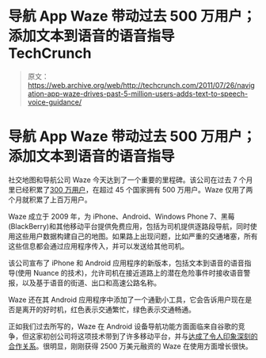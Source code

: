# 导航 App Waze 带动过去 500 万用户；添加文本到语音的语音指导 TechCrunch

> 原文：<https://web.archive.org/web/http://techcrunch.com/2011/07/26/navigation-app-waze-drives-past-5-million-users-adds-text-to-speech-voice-guidance/>

# 导航 App Waze 带动过去 500 万用户；添加文本到语音的语音指导

社交地图和导航公司 Waze 今天达到了一个重要的里程碑。该公司在过去 7 个月里已经积累了[300 万用户](https://web.archive.org/web/20230203124814/https://techcrunch.com/2010/12/01/waze-usage/)，在超过 45 个国家拥有 500 万用户。Waze 仅用了两个月就积累了上百万用户。

Waze 成立于 2009 年，为 iPhone、Android、Windows Phone 7、黑莓(BlackBerry)和其他移动平台提供免费应用，包括为司机提供逐路段导航，同时使用这些用户数据构建自己的地图。如果路上出现问题，比如严重的交通堵塞，所有这些信息都会通过应用程序传入，并可以发送给其他司机。

该公司宣布了 iPhone 和 Android 应用程序的新版本，包括文本到语音的语音指导(使用 Nuance 的技术)，允许司机在接近道路上的潜在危险事件时接收语音警报，以及基于语音的街道、出口和高速公路名称。

Waze 还在其 Android 应用程序中添加了一个通勤小工具，它会告诉用户现在是否是离开的好时机，红色表示交通繁忙，绿色表示交通畅通。

正如我们过去所写的，Waze 在 Android 设备导航功能方面面临来自谷歌的竞争，但这家初创公司将这项技术带到了许多移动平台，并与[达成了令人印象深刻的合作关系](https://web.archive.org/web/20230203124814/http://www.techmeme.com/110705/p24#a110705p24)。很明显，刚刚获得 2500 万美元融资的 Waze 在使用方面增长很快。